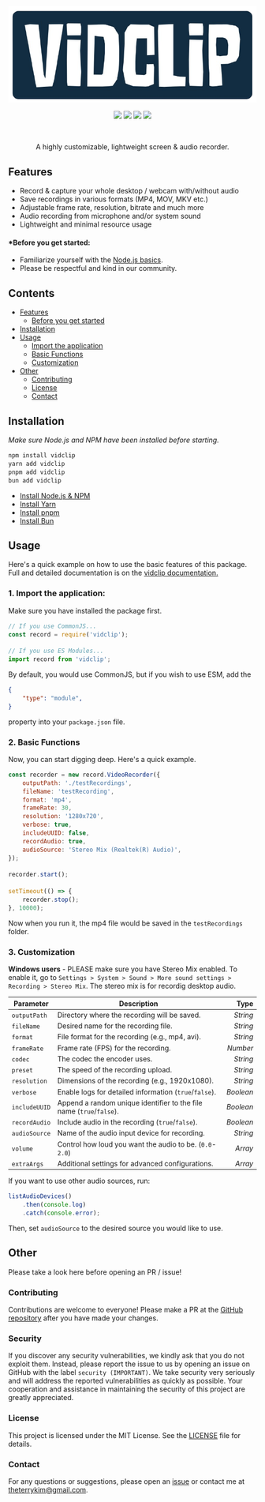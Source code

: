 <p align="center">
    <a href="https://github.com/realyoterry/vidclip"><img src="https://raw.githubusercontent.com/realyoterry/vidclip/main/public/vidclip.png" width="546"></img></a>
</p>

<p align="center">
    <a href="https://www.npmjs.com/package/vidclip"><img src="https://img.shields.io/npm/v/vidclip"></img></a>
    <a href="https://github.com/realyoterry/vidclip/blob/main/LICENSE"><img src="https://img.shields.io/github/license/realyoterry/vidclip"></img></a>
    <a href="https://npm-stat.com/charts.html?package=vidclip&from=2024-11-01"><img src="https://img.shields.io/npm/d18m/vidclip.svg?maxAge=3600"></img></a>
    <a href="https://github.com/realyoterry/vidclip/actions/workflows/nodejs.yml"><img src="https://github.com/realyoterry/vidclip/actions/workflows/nodejs.yml/badge.svg"></img></a>
</p>
<br />
<p align="center">A highly customizable, lightweight screen & audio recorder.</p>

## Features

- Record & capture your whole desktop / webcam with/without audio
- Save recordings in various formats (MP4, MOV, MKV etc.)
- Adjustable frame rate, resolution, bitrate and much more
- Audio recording from microphone and/or system sound
- Lightweight and minimal resource usage

#### *Before you get started:

- Familiarize yourself with the [Node.js basics](https://developer.mozilla.org/en-US/docs/Web/JavaScript).
- Please be respectful and kind in our community.

## Contents

- [Features](#features)
    - [Before you get started](#before-you-get-started)
- [Installation](#installation)
- [Usage](#usage)
    - [Import the application](#1-import-the-application)
    - [Basic Functions](#2-basic-functions)
    - [Customization](#3-customization)
- [Other](#other)
    - [Contributing](#contributing)
    - [License](#license)
    - [Contact](#contact)

## Installation

*Make sure Node.js and NPM have been installed before starting.*

```bash
npm install vidclip
yarn add vidclip
pnpm add vidclip
bun add vidclip
```

- [Install Node.js & NPM](https://nodejs.org/en/download/package-manager)
- [Install Yarn](https://classic.yarnpkg.com/lang/en/docs/install/#windows-stable)
- [Install pnpm](https://pnpm.io/installation)
- [Install Bun](https://bun.sh/docs/installation)

## Usage

Here's a quick example on how to use the basic features of this package. Full and detailed documentation is on the [vidclip documentation.](https://vidclip.js.org)

### 1. Import the application:
Make sure you have installed the package first.
```js
// If you use CommonJS...
const record = require('vidclip');

// If you use ES Modules...
import record from 'vidclip';
```
By default, you would use CommonJS, but if you wish to use ESM, add the
```json
{
    "type": "module",
}
```
property into your `package.json` file.

### 2. Basic Functions

Now, you can start digging deep. Here's a quick example.

```js
const recorder = new record.VideoRecorder({
    outputPath: './testRecordings',
    fileName: 'testRecording',
    format: 'mp4',
    frameRate: 30,
    resolution: '1280x720',
    verbose: true,
    includeUUID: false,
    recordAudio: true,
    audioSource: 'Stereo Mix (Realtek(R) Audio)',
});

recorder.start();

setTimeout(() => {
    recorder.stop();
}, 10000);
```

Now when you run it, the mp4 file would be saved in the `testRecordings` folder.

### 3. Customization

**Windows users** - PLEASE make sure you have Stereo Mix enabled. To enable it, go to `Settings > System > Sound > More sound settings > Recording > Stereo Mix`. The stereo mix is for recordig desktop audio.

| **Parameter**   | **Description**                                                         | **Type**   |
|-----------------|-------------------------------------------------------------------------|-----------:|
| `outputPath`    | Directory where the recording will be saved.                            | *String*   |
| `fileName`      | Desired name for the recording file.                                    | *String*   |
| `format`        | File format for the recording (e.g., mp4, avi).                         | *String*   |
| `frameRate`     | Frame rate (FPS) for the recording.                                     | *Number*   |
| `codec`         | The codec the encoder uses.                                             | *String*   |
| `preset`        | The speed of the recording upload.                                      | *String*   |
| `resolution`    | Dimensions of the recording (e.g., 1920x1080).                          | *String*   |
| `verbose`       | Enable logs for detailed information (`true`/`false`).                  | *Boolean*  |
| `includeUUID`   | Append a random unique identifier to the file name (`true`/`false`).    | *Boolean*  |
| `recordAudio`   | Include audio in the recording (`true`/`false`).                        | *Boolean*  |
| `audioSource`   | Name of the audio input device for recording.                           | *String*   |
| `volume`        | Control how loud you want the audio to be. (`0.0`-`2.0`)                | *Array*    |
| `extraArgs`     | Additional settings for advanced configurations.                        | *Array*    |


If you want to use other audio sources, run:

```js
listAudioDevices()
    .then(console.log)
    .catch(console.error);
```

Then, set `audioSource` to the desired source you would like to use.

## Other

Please take a look here before opening an PR / issue!

### Contributing

Contributions are welcome to everyone! Please make a PR at the [GitHub repository](https://github.com/realyoterry/vidclip) after you have made your changes.

### Security

If you discover any security vulnerabilities, we kindly ask that you do not exploit them. Instead, please report the issue to us by opening an issue on GitHub with the label `security (IMPORTANT)`. We take security very seriously and will address the reported vulnerabilities as quickly as possible. Your cooperation and assistance in maintaining the security of this project are greatly appreciated.

### License

This project is licensed under the MIT License. See the [LICENSE](https://github.com/realyoterry/vidclip/blob/main/LICENSE) file for details.

### Contact

For any questions or suggestions, please open an [issue](https://github.com/realyoterry/vidclip/issues) or contact me at [theterrykim@gmail.com](mailto:theterrykim@gmail.com).
